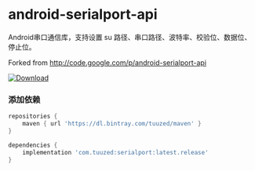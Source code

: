 # android-serialport-api

Android串口通信库，支持设置 su 路径、串口路径、波特率、校验位、数据位、停止位。

Forked from http://code.google.com/p/android-serialport-api 


[ ![Download](https://api.bintray.com/packages/tuuzed/maven/com.tuuzed%3Aserialport/images/download.svg) ](https://bintray.com/tuuzed/maven/com.tuuzed%3Aserialport/_latestVersion)

### 添加依赖

```groovy
repositories {
    maven { url 'https://dl.bintray.com/tuuzed/maven' }
}

dependencies {
    implementation 'com.tuuzed:serialport:latest.release'
}
```

